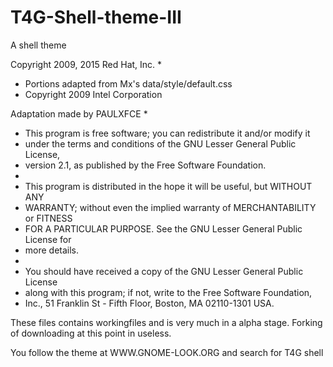 # T4G-Shell-theme-III
A shell theme

 Copyright 2009, 2015 Red Hat, Inc.
 *
 * Portions adapted from Mx's data/style/default.css
 *   Copyright 2009 Intel Corporation
 
 Adaptation made by PAULXFCE
 *
 * This program is free software; you can redistribute it and/or modify it
 * under the terms and conditions of the GNU Lesser General Public License,
 * version 2.1, as published by the Free Software Foundation.
 *
 * This program is distributed in the hope it will be useful, but WITHOUT ANY
 * WARRANTY; without even the implied warranty of MERCHANTABILITY or FITNESS
 * FOR A PARTICULAR PURPOSE.  See the GNU Lesser General Public License for
 * more details.
 *
 * You should have received a copy of the GNU Lesser General Public License
 * along with this program; if not, write to the Free Software Foundation,
 * Inc., 51 Franklin St - Fifth Floor, Boston, MA 02110-1301 USA.


These files contains workingfiles and is very much in a alpha stage.  Forking of downloading at this point in useless.

You follow the theme at WWW.GNOME-LOOK.ORG  and search for T4G shell
